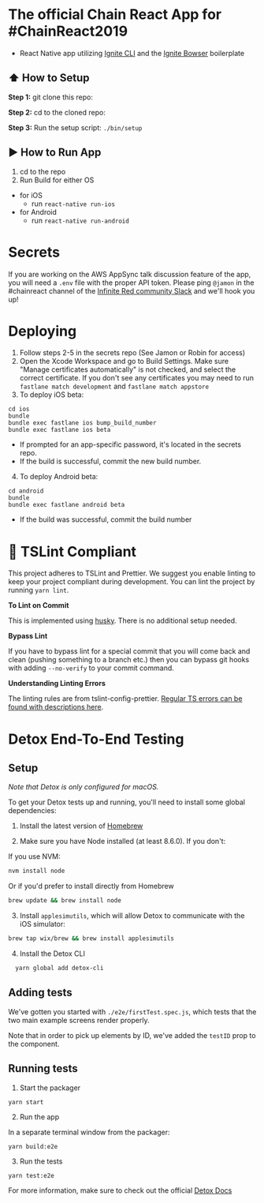 # The official Chain React App for #ChainReact2019

- React Native app utilizing [Ignite CLI](https://github.com/infinitered/ignite) and the [Ignite Bowser](https://github.com/infinitered/ignite-bowser) boilerplate

## :arrow_up: How to Setup

**Step 1:** git clone this repo:

**Step 2:** cd to the cloned repo:

**Step 3:** Run the setup script: `./bin/setup`

## :arrow_forward: How to Run App

1.  cd to the repo
2.  Run Build for either OS

- for iOS
  - run `react-native run-ios`
- for Android
  - run `react-native run-android`

# Secrets

If you are working on the AWS AppSync talk discussion feature of the app, you will need a `.env` file with the proper API token. Please ping `@jamon` in the #chainreact channel of the [Infinite Red community Slack](http://community.infinite.red) and we'll hook you up!

# Deploying

1. Follow steps 2-5 in the secrets repo (See Jamon or Robin for access)
2. Open the Xcode Workspace and go to Build Settings. Make sure "Manage certificates automatically" is not checked, and select the correct certificate. If you don't see any certificates you may need to run `fastlane match development` and `fastlane match appstore`
3. To deploy iOS beta:

```
cd ios
bundle
bundle exec fastlane ios bump_build_number
bundle exec fastlane ios beta
```

- If prompted for an app-specific password, it's located in the secrets repo.
- If the build is successful, commit the new build number.

4. To deploy Android beta:

```
cd android
bundle
bundle exec fastlane android beta
```

- If the build was successful, commit the build number

# :no_entry_sign: TSLint Compliant

This project adheres to TSLint and Prettier. We suggest you enable linting to keep your project compliant during development. You can lint the project by running `yarn lint`.

**To Lint on Commit**

This is implemented using [husky](https://github.com/typicode/husky). There is no additional setup needed.

**Bypass Lint**

If you have to bypass lint for a special commit that you will come back and clean (pushing something to a branch etc.) then you can bypass git hooks with adding `--no-verify` to your commit command.

**Understanding Linting Errors**

The linting rules are from tslint-config-prettier. [Regular TS errors can be found with descriptions here](https://palantir.github.io/tslint/rules/).

# Detox End-To-End Testing

## Setup

_Note that Detox is only configured for macOS._

  To get your Detox tests up and running, you'll need to install some global dependencies:

1. Install the latest version of [Homebrew](https://brew.sh/)

2. Make sure you have Node installed (at least 8.6.0). If you don't:

If you use NVM:

```bash
nvm install node
```

Or if you'd prefer to install directly from Homebrew

```bash
brew update && brew install node
```

3. Install `applesimutils`, which will allow Detox to communicate with the iOS simulator:

```bash
brew tap wix/brew && brew install applesimutils
```

4. Install the Detox CLI

```bash
  yarn global add detox-cli
```

## Adding tests

We've gotten you started with `./e2e/firstTest.spec.js`, which tests that the two main example screens render properly.

Note that in order to pick up elements by ID, we've added the `testID` prop to the component.

## Running tests

1. Start the packager

```
yarn start
```

2. Run the app

In a separate terminal window from the packager:

```
yarn build:e2e
```

3. Run the tests

```
yarn test:e2e
```

For more information, make sure to check out the official [Detox Docs](https://github.com/wix/Detox/blob/master/docs/README.md)
